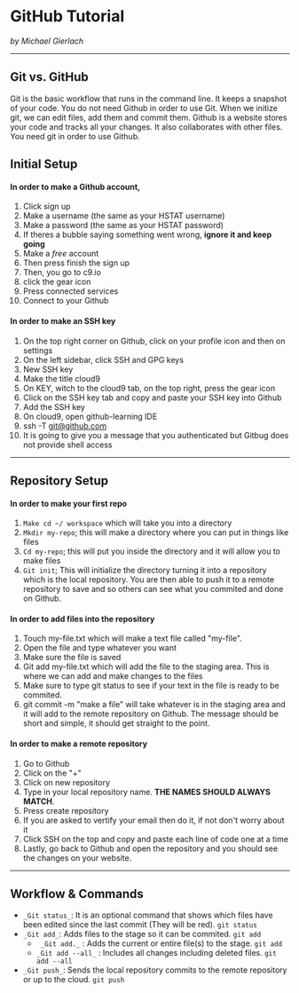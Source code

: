 # GitHub Tutorial

_by Michael Gierlach_

---
## Git vs. GitHub
  Git is the basic workflow that runs in the command line. It keeps a snapshot of your code. 
You do not need Github in order to use Git. When we initize git, we can edit files, add them and commit them.
  Github is a website stores your code and tracks all your changes. It also collaborates with other files. You need git in order to use Github. 






## Initial Setup
#### In order to make a Github account,
1. Click sign up 
2. Make a username (the same as your HSTAT username)
3. Make a password (the same as your HSTAT password)
4. If theres a bubble saying something went wrong, **ignore it and keep going**
5. Make a _free_ account
6. Then press finish the sign up
7. Then, you go to c9.io
8. click the gear icon
9. Press connected services
10. Connect to your Github  

#### In order to make an SSH key
1. On the top right corner on Github, click on your profile icon and then on settings
2. On the left sidebar, click SSH and GPG keys
3. New SSH key
4. Make the title cloud9
5. On KEY, witch to the cloud9 tab, on the top right, press the gear icon
6. Click on the SSH key tab and copy and paste your SSH key into Github 
7. Add the SSH key 
8. On cloud9, open github-learning IDE
9. ssh -T git@github.com
10. It is going to give you a message that you authenticated but Gitbug does not provide shell access  

---
## Repository Setup
#### In order to make your first repo
1. `Make cd ~/ workspace` which will take you into a directory
2. `Mkdir my-repo`; this will make a directory where you can put in things like files
3. `Cd my-repo`; this will put you inside the directory and it will allow you to make files
4. `Git init`; This will initialize the directory turning it into a repository which is the local repository. 
   You are then able to push it to a remote repository to save and so others can see what you commited and done on Github.  

#### In order to add files into the repository
1. Touch my-file.txt which will make a text file called "my-file".
2. Open the file and type whatever you want
3. Make sure the file is saved
4. Git add my-file.txt which will add the file to the staging area. This is where we can add and make changes to the files
5. Make sure to type git status to see if your text in the file is ready to be commited.
6. git commit -m "make a file" will take whatever is in the staging area and it will add to the remote repository on Github. The message should be short and simple, it should get straight to the point.  

#### In order to make a remote repository
1. Go to Github
2. Click on the "+"
3. Click on new repository
4. Type in your local repository name. **THE NAMES SHOULD ALWAYS MATCH**.
5. Press create repository
6. If you are asked to vertify your email then do it, if not don't worry about it
7. Click SSH on the top and copy and paste each line of code one at a time
8. Lastly, go back to Github and open the repository and you should see the changes on your website.


---
## Workflow & Commands
* `_Git status_`: It is an optional command that shows which files have been edited since the last commit (They will be red). `git status`
* `_Git add_`: Adds files to the stage so it can be commited. `git add`  
   * ` _Git add._` : Adds the current or entire file(s) to the stage. `git add`
   * `_Git add --all_` : Includes all changes including deleted files. `git add --all`
* `_Git push_`: Sends the local repository commits to the remote repository or up to the cloud. `git push`
